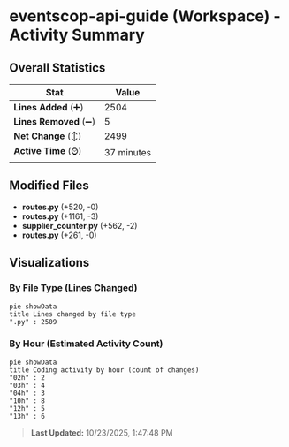 # eventscop-api-guide (Workspace) - Activity Summary 

## Overall Statistics

| Stat                   | Value                                                             |
| ---------------------- | ----------------------------------------------------------------- |
| **Lines Added** (➕)   | 2504                                          |
| **Lines Removed** (➖) | 5                                        |
| **Net Change** (↕)    | 2499                |
| **Active Time** (⌚)   | 37 minutes |


## Modified Files
- **routes.py** (+520, -0)
- **routes.py** (+1161, -3)
- **supplier_counter.py** (+562, -2)
- **routes.py** (+261, -0)

## Visualizations

### By File Type (Lines Changed)

```mermaid
pie showData
title Lines changed by file type
".py" : 2509
```

### By Hour (Estimated Activity Count)

```mermaid
pie showData
title Coding activity by hour (count of changes)
"02h" : 2
"03h" : 4
"04h" : 3
"10h" : 8
"12h" : 5
"13h" : 6
```


> **Last Updated:** 10/23/2025, 1:47:48 PM